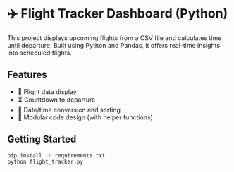 # ✈️ Flight Tracker Dashboard (Python)

This project displays upcoming flights from a CSV file and calculates time until departure. Built using Python and Pandas, it offers real-time insights into scheduled flights.

## Features
- 📄 Flight data display
- ⏳ Countdown to departure
- 🧮 Date/time conversion and sorting
- 🧠 Modular code design (with helper functions)

## Getting Started
```bash
pip install -r requirements.txt
python flight_tracker.py
